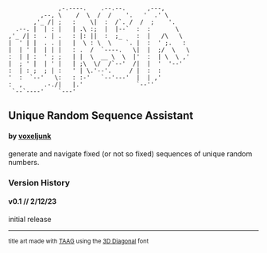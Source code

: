 ```                                                     
              ,-.----.    .--.--.      ,---,        
         ,--, \    /  \  /  /    '.   '  .' \       
       ,'_ /| ;   :    \|  :  /`. /  /  ;    '.     
  .--. |  | : |   | .\ :;  |  |--`  :  :       \    
,'_ /| :  . | .   : |: ||  :  ;_    :  |   /\   \   
|  ' | |  . . |   |  \ : \  \    `. |  :  ' ;.   :  
|  | ' |  | | |   : .  /  `----.   \|  |  ;/  \   \ 
:  | | :  ' ; ;   | |  \  __ \  \  |'  :  | \  \ ,' 
|  ; ' |  | ' |   | ;\  \/  /`--'  /|  |  '  '--'   
:  | : ;  ; | :   ' | \.'--'.     / |  :  :         
'  :  `--'   \:   : :-'   `--'---'  |  | ,'         
:  ,      .-./|   |.'               `--''           
 `--`----'    `---'                                 
```
## Unique Random Sequence Assistant
#### by [voxeljunk](https://linktr.ee/voxeljunk)
generate and navigate fixed (or not so fixed) sequences of unique random numbers.

### Version History
#### v0.1 // 2/12/23
initial release

---
<sub>title art made with [TAAG](https://patorjk.com/software/taag/) using the [3D Diagonal](https://patorjk.com/software/taag/#p=author&f=3D%20Diagonal&t=URSA) font</sub>
